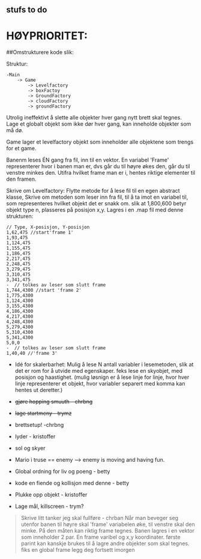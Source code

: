 
## stufs to do

# HØYPRIORITET:

##Omstrukturere kode slik:

Struktur:
```
-Main
	-> Game
		-> Levelfactory
		-> boxFactoy
		-> GroundFactory
		-> cloudFactory
		-> groundFactory
```


Utrolig ineffektivt å slette alle objekter hver gang nytt brett skal tegnes.
Lage et globalt objekt som ikke dør hver gang, kan inneholde objekter som må dø.

Game lager et levelfactory objekt som inneholder alle objektene som trengs for et game.

Banenm leses ÉN gang fra fil, inn til en vektor.
En variabel 'Frame' representerer hvor i banen man er, dvs går du til høyre økes den, går du til venstre minkes den.
Utifra hvilket frame man er i, hentes riktige elementer til den framen.

Skrive om Levelfactory: Flytte metode for å lese fil til en egen abstract klasse, 
Skrive om metoden som leser inn fra fil, til å ta imot en variabel til, som representeres hvilket objekt det er snakk om. slik at 
1,800,600 betyr objekt type n, plasseres på posisjon x,y.
Lagres i en .map fil med denne strukturen:

```
// Type, X-posisjon, Y-posisjon
1,62,475 //start'frame 1'
1,93,475
1,124,475
1,155,475
1,186,475
2,217,475
2,248,475
3,279,475
3,310,475
3,341,475
-  // tolkes av leser som slutt frame
1,744,4300 //start 'frame 2'
1,775,4300
1,124,4300
3,155,4300
4,186,4300
4,217,4300
4,248,4300
5,279,4300
5,310,4300
5,341,4300
5,0,0
-  // tolkes av leser som slutt frame
1,40,40 //'frame 3'
```

- Idé for skalerbarhet: Mulig å lese N antall variabler i lesemetoden, slik at det er rom for å utvide med egenskaper. feks lese en skyobjet, med posisjon og haastighet. (mulig løsnign er å lese linje for linje, hvor hver linje representerer et objekt, hvor variabler separert med komma kan hentes ut deretter.)



* ~~gjøre hopping smuuth - chrbng~~

* ~~lage startmeny - trymz~~

* brettsetup! -chrbng 

* lyder - kristoffer 

* sol og skyer

* Mario i truse == enemy --> enemy is moving and having fun.

* Global ordning for liv og poeng - betty
* kode en fiende og kollisjon med denne - betty

* Plukke opp objekt - kristoffer 

* Lage mål, killscreen - trym?

> Skrive litt tanker jeg skal fullføre - chrban
> Når man beveger seg utenfor banen til høyre skal 'frame' variabelen øke, til venstre skal den minke.
> På den måten kan riktig frame tegnes.
> Banen lagres i en vektor som inneholder 2 par. En frame varibel og x,y koordinater.
> første parint kan kanskje brukes til å lagre andre objekter som skal tegnes.
> fiks en global frame
> legg deg
> fortsett imorgen

